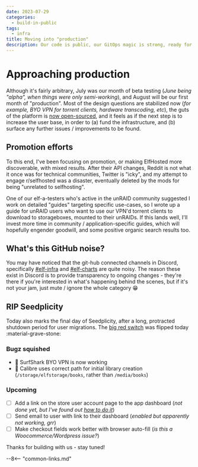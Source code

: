 ```yaml
---
date: 2023-07-29
categories:
  - build-in-public
tags:
  - infra
title: Moving into "production"
description: Our code is public, our GitOps magic is strong, ready for numbers!
---
```


# Approaching production

Although it's fairly arbitrary, July was our month of beta testing (*June being "alpha", when things were only semi-working*), and August will be our first month of "production". Most of the design questions are stabilized now (*for example, BYO VPN for torrent clients, hardware transcoding, etc*), the guts of the platform is [now open-sourced](https://elfhosted.com/open/), and it feels as if the next step is to increase the user base, in order to (a) fund the infrastructure, and (b) surface any further issues / improvements to be found.

<!-- more -->

## Promotion efforts

To this end, I've been focusing on promotion, or making ElfHosted more discoverable, with mixed results. After their API changes, Reddit is not what it once was for technical communities, Twitter is "icky", and my attempt to engage r/selfhosted was a disaster, eventually deleted by the mods for being "unrelated to selfhosting".

One of our elf-a-testers who's active in the unRAID community suggested I work on detailed "guides" targeting specific use-cases, so I wrote up a guide for unRAID users who want to use our VPN'd torrent clients to download to storageboxes, mounted to their unRAIDs. If this lands well, I'll invest more time in community / application-specific guides, which will hopefully engender goodwill, and some positive organic search results too.

## What's this GitHub noise?

You may have noticed that the git-hub connected channels in Discord, specifically [#elf-infra](https://discord.com/channels/396055506072109067/1119488567312400404) and [#elf-charts](https://discord.com/channels/396055506072109067/1119488426358603807) are quite noisy. The reason these exist in Discord is to provide transparency to ongoing changes - they're there if you're interested in what's happening behind the scenes, but if it's not your jam, just mute / ignore the whole category :grin:

## RIP Seedplicity

Today also marks the final day of Seedplicity, after a long, protracted shutdown period for user migrations. The [big red switch](https://discord.com/channels/907016842873278474/973461820427878410/1134495324887588985) was flipped today :material-grave-stone:

### Bugz squished

* :bug: SurfShark BYO VPN is now working
* :bug: Calibre uses correct path for initial library creation (`/storage/elfstorage/books`, rather than `/media/books`)

### Upcoming

* [ ] Add a link on the store user account page to the app dashboard (*not done yet, but I've found out [how to do it](https://github.com/woocommerce/woocommerce/wiki/Customising-account-page-tabs)*)
* [ ] Send email to user with link to their dashboard (*enabled but apparently not working, grr*)
* [ ] Make checkout fields work better with browser auto-fill (*is this a Woocommerce/Wordpress issue?*)

Thanks for building with us - stay tuned!

--8<-- "common-links.md"